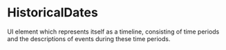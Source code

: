 # HistoricalDates
UI element which represents itself as a timeline, consisting of time periods and the descriptions of events during these time periods. 
